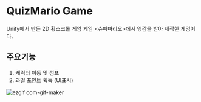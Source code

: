 # QuizMario Game
Unity에서 만든 2D 횡스크롤 게임
게임 <슈퍼마리오>에서 영감을 받아 제작한 게임이다.

## 주요기능
1. 캐릭터 이동 및 점프
2. 과일 포인트 획득 (UI표시)

![ezgif com-gif-maker](https://user-images.githubusercontent.com/62532316/110417332-bc936680-80d8-11eb-92b1-0d3cdcc878e9.gif)


